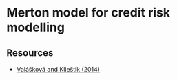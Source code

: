 # Merton model for credit risk modelling

## Resources
- [Valášková and Klieštik (2014)](https://d1wqtxts1xzle7.cloudfront.net/66847837/Assessing_Credit_Risk_by_Merton_Model20210503-19049-mvqdbk.pdf?1738413134=&response-content-disposition=inline%3B+filename%3DAssessing_Credit_Risk_by_Merton_Model.pdf&Expires=1746128251&Signature=LuQSzqca-sxtI0q1E1geElLG-nn0zPOhM9KBdaNua8Sg-TEFPkIJXAkc9A~62D-c3XPX2VQfRcSVc37vrZgGJZCC-X-uujEGnM9V6BzoUlr3GVaeitI8k6U7M8dpE4YF8WSD7AaWt0kjnh3cyetf8JQsGjDZ~YSYYIkZ2qT5Te-1j46r8zlTqcv2kVOZwXGHJovlM6akcOM7Ah820BG3BKbDTPUTjWJpORUNiZXcIT4HdfsOCq6iPCAdwHCWbwXGrmTvGqmZDugWVS4gbDIw~xvkyWLH1SgRkb8tKOUU05MpZpgAXLcTQ6s0-PKPZ0cTwFpQy~BY-S3iCS6szcQlZw__&Key-Pair-Id=APKAJLOHF5GGSLRBV4ZA)
